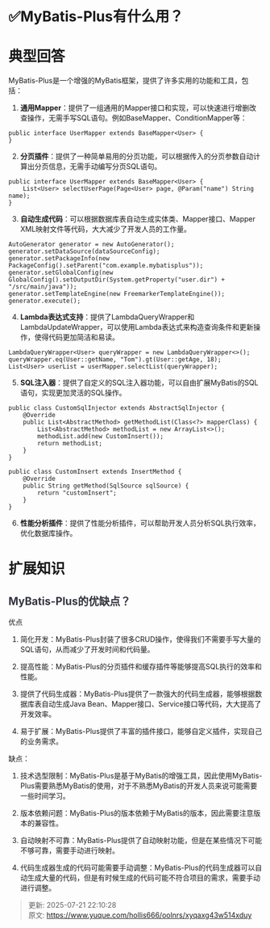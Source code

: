 # ✅MyBatis-Plus有什么用？

# 典型回答


MyBatis-Plus是一个增强的MyBatis框架，提供了许多实用的功能和工具，包括：



1. **通用Mapper**：提供了一组通用的Mapper接口和实现，可以快速进行增删改查操作，无需手写SQL语句。例如BaseMapper、ConditionMapper等：

```plain
public interface UserMapper extends BaseMapper<User> {
}
```



2. **分页插件**：提供了一种简单易用的分页功能，可以根据传入的分页参数自动计算出分页信息，无需手动编写分页SQL语句。



```plain
public interface UserMapper extends BaseMapper<User> {
    List<User> selectUserPage(Page<User> page, @Param("name") String name);
}
```



3. **自动生成代码**：可以根据数据库表自动生成实体类、Mapper接口、Mapper XML映射文件等代码，大大减少了开发人员的工作量。



```plain
AutoGenerator generator = new AutoGenerator();
generator.setDataSource(dataSourceConfig);
generator.setPackageInfo(new PackageConfig().setParent("com.example.mybatisplus"));
generator.setGlobalConfig(new GlobalConfig().setOutputDir(System.getProperty("user.dir") + "/src/main/java"));
generator.setTemplateEngine(new FreemarkerTemplateEngine());
generator.execute();
```



4. **Lambda表达式支持**：提供了LambdaQueryWrapper和LambdaUpdateWrapper，可以使用Lambda表达式来构造查询条件和更新操作，使得代码更加简洁和易读。



```plain
LambdaQueryWrapper<User> queryWrapper = new LambdaQueryWrapper<>();
queryWrapper.eq(User::getName, "Tom").gt(User::getAge, 18);
List<User> userList = userMapper.selectList(queryWrapper);
```



5. **SQL注入器**：提供了自定义的SQL注入器功能，可以自由扩展MyBatis的SQL语句，实现更加灵活的SQL操作。



```plain
public class CustomSqlInjector extends AbstractSqlInjector {
    @Override
    public List<AbstractMethod> getMethodList(Class<?> mapperClass) {
        List<AbstractMethod> methodList = new ArrayList<>();
        methodList.add(new CustomInsert());
        return methodList;
    }
}

public class CustomInsert extends InsertMethod {
    @Override
    public String getMethod(SqlSource sqlSource) {
        return "customInsert";
    }
}
```



6. **性能分析插件**：提供了性能分析插件，可以帮助开发人员分析SQL执行效率，优化数据库操作。



# 扩展知识
## <font style="color:rgb(52, 53, 65);">MyBatis-Plus的优缺点？</font>


优点

1. 简化开发：MyBatis-Plus封装了很多CRUD操作，使得我们不需要手写大量的SQL语句，从而减少了开发时间和代码量。



2. 提高性能：MyBatis-Plus的分页插件和缓存插件等能够提高SQL执行的效率和性能。



3. 提供了代码生成器：MyBatis-Plus提供了一款强大的代码生成器，能够根据数据库表自动生成Java Bean、Mapper接口、Service接口等代码，大大提高了开发效率。



4. 易于扩展：MyBatis-Plus提供了丰富的插件接口，能够自定义插件，实现自己的业务需求。



缺点：

1. 技术选型限制：MyBatis-Plus是基于MyBatis的增强工具，因此使用MyBatis-Plus需要熟悉MyBatis的使用，对于不熟悉MyBatis的开发人员来说可能需要一些时间学习。



2. 版本依赖问题：MyBatis-Plus的版本依赖于MyBatis的版本，因此需要注意版本的兼容性。



3. 自动映射不可靠：MyBatis-Plus提供了自动映射功能，但是在某些情况下可能不够可靠，需要手动进行映射。



4. 代码生成器生成的代码可能需要手动调整：MyBatis-Plus的代码生成器可以自动生成大量的代码，但是有时候生成的代码可能不符合项目的需求，需要手动进行调整。





> 更新: 2025-07-21 22:10:28  
> 原文: <https://www.yuque.com/hollis666/oolnrs/xyqaxg43w514xduy>